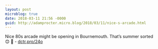 ```yaml
---
layout: post
microblog: true
date: 2018-03-11 21:56 -0000
guid: http://adamprocter.micro.blog/2018/03/11/nice-s-arcade.html
---
```

Nice 80s arcade might be opening in Bournemouth. That’s summer sorted 😊 👾 - [dctr.pro/24o](http://dctr.pro/24o)
